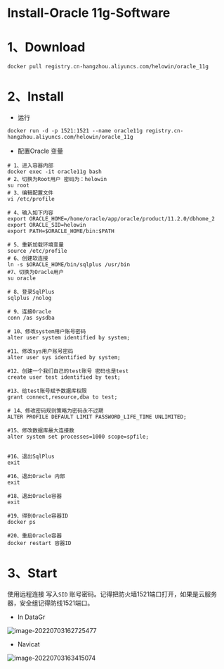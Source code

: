 # Install-Oracle 11g-Software

# 1、Download

```
docker pull registry.cn-hangzhou.aliyuncs.com/helowin/oracle_11g
```

# 2、Install

- 运行

```shell
docker run -d -p 1521:1521 --name oracle11g registry.cn-hangzhou.aliyuncs.com/helowin/oracle_11g 
```

- 配置Oracle 变量

```shell
# 1、进入容器内部
docker exec -it oracle11g bash
# 2、切换为Root用户 密码为：helowin
su root
# 3、编辑配置文件
vi /etc/profile 
```

```shell
# 4、输入如下内容
export ORACLE_HOME=/home/oracle/app/oracle/product/11.2.0/dbhome_2 
export ORACLE_SID=helowin 
export PATH=$ORACLE_HOME/bin:$PATH
```

```shell
# 5、重新加载环境变量
source /etc/profile 
# 6、创建软连接
ln -s $ORACLE_HOME/bin/sqlplus /usr/bin 
#7、切换为Oracle用户
su oracle 
```

```shell
# 8、登录SqlPlus
sqlplus /nolog 

# 9、连接Oracle
conn /as sysdba 

# 10、修改system用户账号密码
alter user system identified by system;

#11、修改sys用户账号密码
alter user sys identified by system;

#12、创建一个我们自己的test账号 密码也是test
create user test identified by test;

#13、给test账号赋予数据库权限
grant connect,resource,dba to test;

# 14、修改密码规则策略为密码永不过期
ALTER PROFILE DEFAULT LIMIT PASSWORD_LIFE_TIME UNLIMITED;

#15、修改数据库最大连接数
alter system set processes=1000 scope=spfile;


#16、退出SqlPlus
exit

#16、退出Oracle 内部
exit

#18、退出Oracle容器
exit

#19、得到Oracle容器ID
docker ps 

#20、重启Oracle容器
docker restart 容器ID

```

# 3、Start

使用远程连接  写入`SID`  账号密码。记得把防火墙1521端口打开，如果是云服务器，安全组记得防线1521端口。

- In DataGr



![image-20220703162725477](010-Install-Oracle%2011g-Software.assets/image-20220703162725477.png)

- Navicat

![image-20220703163415074](010-Install-Oracle%2011g-Software.assets/image-20220703163415074.png)
